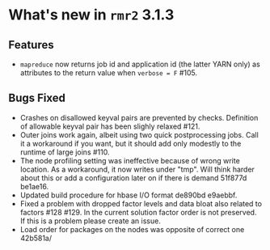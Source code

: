 # What's new in `rmr2` 3.1.3

## Features

* `mapreduce` now returns job id and application id (the latter YARN only) as attributes to the return value when `verbose = F` #105.

## Bugs Fixed

* Crashes on disallowed keyval pairs are prevented by checks. Definition of allowable keyval pair has been slighly relaxed #121.
* Outer joins work again, albeit using two quick postprocessing jobs. Call it a workaround if you want, but it should add only modestly to the runtime of large joins #110.
* The node profiling setting was ineffective because of wrong write location. As a workaround, it now writes under "tmp". Will think harder about this or add a configuration later on if there is demand 51f877d be1ae16.
* Updated build procedure for hbase I/O format de890bd e9aebbf.
* Fixed a problem with dropped factor levels and data bloat also related to factors #128 #129. In the current solution factor order is not preserved. If this is a problem please create an issue.
* Load order for packages on the nodes was opposite of correct one 42b581a/
